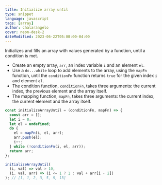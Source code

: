 ```yaml
---
title: Initialize array until
type: snippet
language: javascript
tags: [array]
author: chalarangelo
cover: neon-desk-2
dateModified: 2023-06-22T05:00:00-04:00
---
```


Initializes and fills an array with values generated by a function, until a condition is met.

- Create an empty array, `arr`, an index variable `i` and an element `el`.
- Use a `do...while` loop to add elements to the array, using the `mapFn` function, until the `conditionFn` function returns `true` for the given index `i` and element `el`.
- The condition function, `conditionFn`, takes three arguments: the current index, the previous element and the array itself.
- The mapping function, `mapFn`, takes three arguments: the current index, the current element and the array itself.

```js
const initializeArrayUntil = (conditionFn, mapFn) => {
  const arr = [];
  let i = 0;
  let el = undefined;
  do {
    el = mapFn(i, el, arr);
    arr.push(el);
    i++;
  } while (!conditionFn(i, el, arr));
  return arr;
};
```

```js
initializeArrayUntil(
  (i, val) => val > 10,
  (i, val, arr) => (i <= 1 ? 1 : val + arr[i - 2])
); // [1, 1, 2, 3, 5, 8, 13]
```
